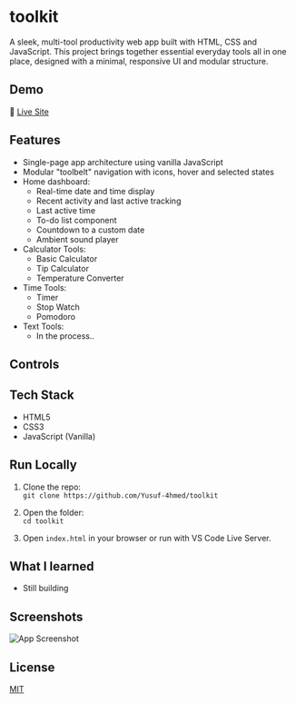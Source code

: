 # toolkit

A sleek, multi-tool productivity web app built with HTML, CSS and JavaScript. This project brings together essential everyday tools all in one place, designed with a minimal, responsive UI and modular structure.


## Demo

🔗 [Live Site](https://yusuf-4hmed.github.io/toolkit/)


## Features

- Single-page app architecture using vanilla JavaScript
- Modular "toolbelt" navigation with icons, hover and selected states
- Home dashboard:
    - Real-time date and time display
    - Recent activity and last active tracking
    - Last active time
    - To-do list component
    - Countdown to a custom date
    - Ambient sound player
- Calculator Tools:
    - Basic Calculator
    - Tip Calculator
    - Temperature Converter
- Time Tools:
    - Timer
    - Stop Watch
    - Pomodoro
- Text Tools:
    - In the process..
  


## Controls




## Tech Stack

- HTML5
- CSS3
- JavaScript (Vanilla)


## Run Locally

1. Clone the repo:  
   `git clone https://github.com/Yusuf-4hmed/toolkit`

2. Open the folder:  
   `cd toolkit`

3. Open `index.html` in your browser or run with VS Code Live Server.


## What I learned

- Still building


## Screenshots

![App Screenshot](https://via.placeholder.com/468x300?text=Add+Screenshot+Here)


## License

[MIT](https://choosealicense.com/licenses/mit/)
